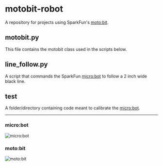 # motobit-robot

A repository for projects using SparkFun's [moto:bit](https://www.sparkfun.com/products/15713).

## motobit.py

This file contains the motobit class used in the scripts below.

## line_follow.py

A script that commands the SparkFun [micro:bot](https://www.sparkfun.com/products/16275) to follow a 2 inch wide black line.

## test

A folder/directory containing code meant to calibrate the [micro:bot](https://www.sparkfun.com/products/16275).

------------------------------------

### micro:bot

![micro:bot](https://github.com/mucolon/motobit-robot/blob/master/media/micro-bot.jpg)

### moto:bit

![moto:bit](https://github.com/mucolon/motobit-robot/blob/master/media/moto-bit.jpg)

